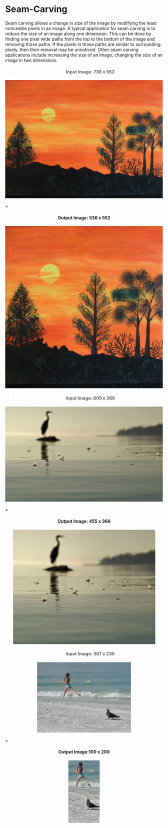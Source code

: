# Seam-Carving
Seam carving allows a change in size of the image by modifying the least noticeable pixels in an image. A typical application for seam carving is to reduce the size of an image along one dimension. This can be done by finding one pixel wide paths from the top to the bottom of the image and removing those paths. If the pixels in those paths are similar to surrounding pixels, then their removal may be unnoticed. Other seam carving applications include increasing the size of an image, changing the size of an image in two dimensions.

><h4 align="center">Input Image: 736 x 552</h4>
<p align="center">
  <img src="code/build/inputA.jpg" width="736" >
</p>
><h4 align="center">Output Image: 536 x 552</h4>
<p align="center">
  <img src="code/build/OutputA.jpg" width="536" >
</p>

><h4 align="center">Input Image: 605 x 366</h4>
<p align="center">
  <img src="code/build/inputImage1.jpg" width="605" >
</p>
><h4 align="center">Output Image: 455 x 366</h4>
<p align="center">
  <img src="code/build/inputImageOutputA.jpg" width="455" >
</p>

><h4 align="center">Input Image: 307 x 230</h4>
<p align="center">
  <img src="code/build/beach.jpg" width="300" >
</p>
><h4 align="center">Output Image:100 x 200</h4>
<p align="center">
  <img src="code/build/outputBeach.jpg" width="100" >
</p>

